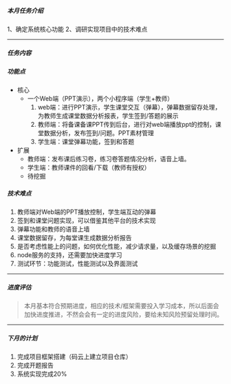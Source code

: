 ##### 本月任务介绍

1、确定系统核心功能
2、调研实现项目中的技术难点

---

##### 任务内容

##### 功能点

- 核心
  - 一个Web端（PPT演示），两个小程序端（学生+教师）
    1. web端：进行PPT演示，学生课堂交互（弹幕），弹幕数据留存处理，为教师生成课堂数据分析报表，学生签到/答题的展示
    2. 教师端：将备课备课PPT传到后台，进行对web端播放ppt的控制，课堂数据分析，发布签到/问题。PPT素材管理
    3. 学生端：课堂弹幕功能，签到和答题
- 扩展
  - 教师端：发布课后练习卷，练习卷答题情况分析，语音上墙。
  - 学生端：教师课件的回看/下载（教师有授权）
  - 待挖掘

##### 技术难点

1. 教师端对Web端的PPT播放控制，学生端互动的弹幕
2. 签到和课堂问题实现，可以借鉴其他平台的技术实现
3. 弹幕功能和教师的语音上墙
4. 课堂数据留存，为每堂课生成数据分析报告
5. 是否考虑性能上的问题，如何优化性能，减少请求量，以及缓存场景的挖掘
6. node服务的支持，还需要加快进度学习
7. 测试环节：功能测试，性能测试以及界面测试

---

##### 进度评估

> 本月基本符合预期进度，相应的技术/框架需要投入学习成本，所以后面会加快进度推进，不然会会有一定的进度风险，要给未知风险预留处理时间。

----

##### 下月的计划

1. 完成项目框架搭建（码云上建立项目仓库）
2. 完成开题报告 
3. 系统实现完成20%